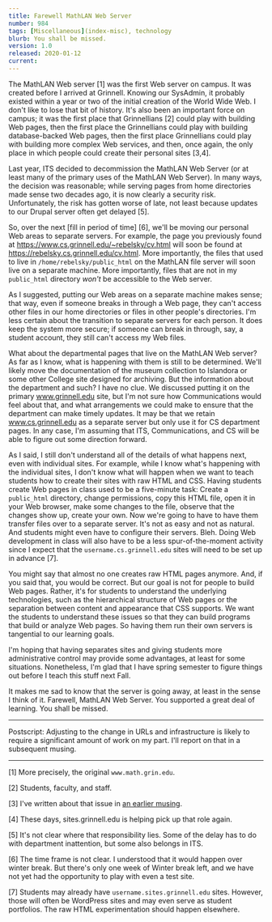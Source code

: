 ```yaml
---
title: Farewell MathLAN Web Server
number: 984
tags: [Miscellaneous](index-misc), technology
blurb: You shall be missed.
version: 1.0
released: 2020-01-12
current:
---
```

The MathLAN Web server [1] was the first Web server on campus.  It
was created before I arrived at Grinnell.  Knowing our SysAdmin, it
probably existed within a year or two of the initial creation of
the World Wide Web.  I don't like to lose that bit of history.  It's
also been an important force on campus; it was the first place that
Grinnellians [2] could play with building Web pages, then the first
place the Grinnellians could play with building database-backed Web
pages, then the first place Grinnellians could play with building
more complex Web services, and then, once again, the only place in
which people could create their personal sites [3,4].

Last year, ITS decided to decommission the MathLAN Web Server (or
at least many of the primary uses of the MathLAN Web Server).  In
many ways, the decision was reasonable; while serving pages from
home directories made sense two decades ago, it is now clearly a
security risk.  Unfortunately, the risk has gotten worse of late,
not least because updates to our Drupal server often get delayed
[5].

So, over the next [fill in period of time] [6], we'll be moving our
personal Web areas to separate servers.  For example, the page you
previously found at <https://www.cs.grinnell.edu/~rebelsky/cv.html>
will soon be found at <https://rebelsky.cs.grinnell.edu/cv.html>.
More importantly, the files that used to live in
`/home/rebelsky/public_html` on the MathLAN file server will soon
live on a separate machine.  More importantly, files that are not
in my `public_html` directory *won't* be accessible to the Web
server.

As I suggested, putting our Web areas on a separate machine makes
sense; that way, even if someone breaks in through a Web page, they
can't access other files in our home directories or files in other
people's directories.  I'm less certain about the transition to
separate servers for each person.  It does keep the system more
secure; if someone can break in through, say, a student account,
they still can't access my Web files.

What about the departmental pages that live on the MathLAN Web
server?  As far as I know, what is happening with them is still to
be determined.  We'll likely move the documentation of the museum
collection to Islandora or some other College site designed for
archiving.  But the information about the department and such?  I
have no clue.  We discussed putting it on the primary www.grinnell.edu
site, but I'm not sure how Communications would feel about that,
and what arrangements we could make to ensure that the department
can make timely updates.  It may be that we retain www.cs.grinnell.edu
as a separate server but only use it for CS department pages.  In
any case, I'm assuming that ITS, Communications, and CS will be
able to figure out some direction forward.

As I said, I still don't understand all of the details of what
happens next, even with individual sites.  For example, while I
know what's happening with the individual sites, I don't know what
will happen when we want to teach students how to create their 
sites with raw HTML and CSS.  Having students create Web pages in
class used to be a five-minute task: Create a `public_html` directory,
change permissions, copy this HTML file, open it in your Web browser,
make some changes to the file, observe that the changes show up,
create your own.  Now we're going to have to have them transfer
files over to a separate server.  It's not as easy and not as
natural.  And students might even have to configure their servers.
Bleh.  Doing Web development in class will also have to be a less
spur-of-the-moment activity since I expect that the
`username.cs.grinnell.edu` sites will need to be set up in advance
[7].  

You might say that almost no one creates raw HTML pages anymore.
And, if you said that, you would be correct.  But our goal is not
for people to build Web pages.  Rather, it's for students to
understand the underlying technologies, such as the hierarchical
structure of Web pages or the separation between content and
appearance that CSS supports.  We want the students to understand
these issues so that they can build programs that build or analyze
Web pages.  So having them run their own servers is tangential to
our learning goals.

I'm hoping that having separates sites and giving students more
administrative control may provide some advantages, at least for
some situations.  Nonetheless, I'm glad that I have spring semester
to figure things out before I teach this stuff next Fall.

It makes me sad to know that the server is going away, at least in
the sense I think of it.  Farewell, MathLAN Web Server.  You supported
a great deal of learning.  You shall be missed.

---

Postscript: Adjusting to the change in URLs and infrastructure is
likely to require a significant amount of work on my part.  I'll
report on that in a subsequent musing.

---

[1] More precisely, the original `www.math.grin.edu`.

[2] Students, faculty, and staff.

[3] I've written about that issue in [an earlier
musing](long-term-concerns-2019-12-13).

[4] These days, sites.grinnell.edu is helping pick up that role again.

[5] It's not clear where that responsibility lies.  Some of the delay has
to do with department inattention, but some also belongs in ITS.

[6] The time frame is not clear.  I understood that it would happen over
winter break.  But there's only one week of Winter break left, and we
have not yet had the opportunity to play with even a test site.

[7] Students may already have `username.sites.grinnell.edu` sites.
However, those will often be WordPress sites and may even serve as
student portfolios.  The raw HTML experimentation should happen
elsewhere.
